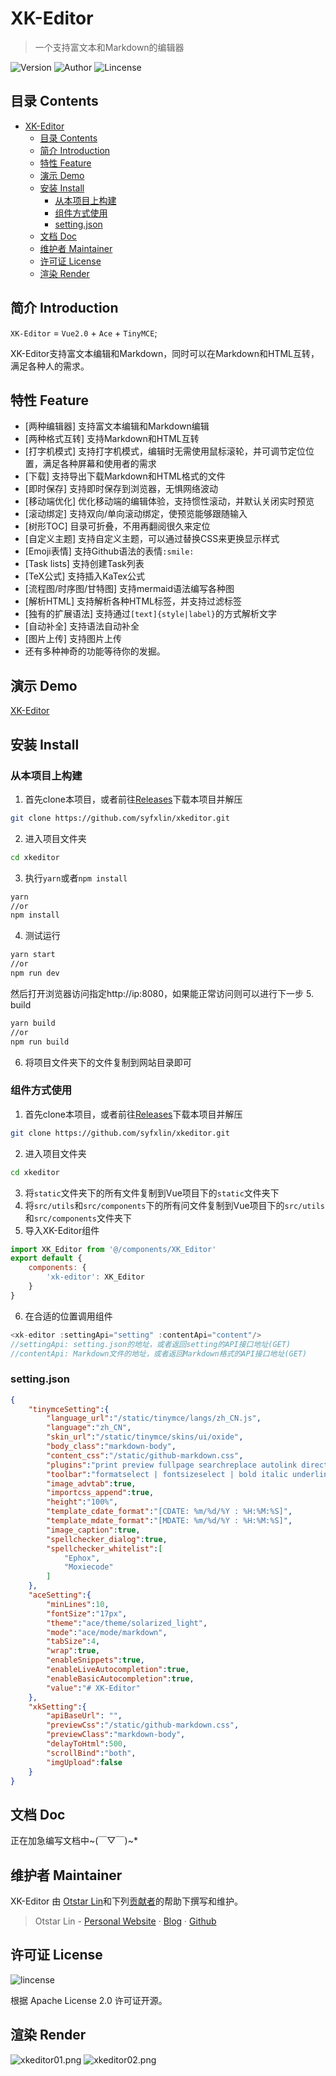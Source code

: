 # XK-Editor

> 一个支持富文本和Markdown的编辑器

![Version](https://img.shields.io/github/release/syfxlin/xkeditor.svg?label=Version&style=flat-square) ![Author](https://img.shields.io/badge/Author-Otstar%20Lin-blue.svg?style=flat-square) ![Lincense](https://img.shields.io/github/license/syfxlin/xkeditor.svg?style=flat-square)

## 目录 Contents

- [XK-Editor](#xk-editor)
  - [目录 Contents](#%E7%9B%AE%E5%BD%95-contents)
  - [简介 Introduction](#%E7%AE%80%E4%BB%8B-introduction)
  - [特性 Feature](#%E7%89%B9%E6%80%A7-feature)
  - [演示 Demo](#%E6%BC%94%E7%A4%BA-demo)
  - [安装 Install](#%E5%AE%89%E8%A3%85-install)
    - [从本项目上构建](#%E4%BB%8E%E6%9C%AC%E9%A1%B9%E7%9B%AE%E4%B8%8A%E6%9E%84%E5%BB%BA)
    - [组件方式使用](#%E7%BB%84%E4%BB%B6%E6%96%B9%E5%BC%8F%E4%BD%BF%E7%94%A8)
    - [setting.json](#settingjson)
  - [文档 Doc](#%E6%96%87%E6%A1%A3-doc)
  - [维护者 Maintainer](#%E7%BB%B4%E6%8A%A4%E8%80%85-maintainer)
  - [许可证 License](#%E8%AE%B8%E5%8F%AF%E8%AF%81-license)
  - [渲染 Render](#%E6%B8%B2%E6%9F%93-render)

## 简介 Introduction

`XK-Editor` = `Vue2.0` + `Ace` + `TinyMCE`;

XK-Editor支持富文本编辑和Markdown，同时可以在Markdown和HTML互转，满足各种人的需求。

## 特性 Feature

- [两种编辑器] 支持富文本编辑和Markdown编辑
- [两种格式互转] 支持Markdown和HTML互转
- [打字机模式] 支持打字机模式，编辑时无需使用鼠标滚轮，并可调节定位位置，满足各种屏幕和使用者的需求
- [下载] 支持导出下载Markdown和HTML格式的文件
- [即时保存] 支持即时保存到浏览器，无惧网络波动
- [移动端优化] 优化移动端的编辑体验，支持惯性滚动，并默认关闭实时预览
- [滚动绑定] 支持双向/单向滚动绑定，使预览能够跟随输入
- [树形TOC] 目录可折叠，不用再翻阅很久来定位
- [自定义主题] 支持自定义主题，可以通过替换CSS来更换显示样式
- [Emoji表情] 支持Github语法的表情`:smile:`
- [Task lists] 支持创建Task列表
- [TeX公式] 支持插入KaTex公式
- [流程图/时序图/甘特图] 支持mermaid语法编写各种图
- [解析HTML] 支持解析各种HTML标签，并支持过滤标签
- [独有的扩展语法] 支持通过`[text]{style|label}`的方式解析文字
- [自动补全] 支持语法自动补全
- [图片上传] 支持图片上传
- 还有多种神奇的功能等待你的发掘。

## 演示 Demo

[XK-Editor](https://lab.ixk.me/xkeditor)

## 安装 Install

### 从本项目上构建
1. 首先clone本项目，或者前往[Releases](https://github.com/syfxlin/xkeditor/releases)下载本项目并解压
```bash
git clone https://github.com/syfxlin/xkeditor.git
```
2. 进入项目文件夹
```bash
cd xkeditor
```
3. 执行`yarn`或者`npm install`
```bash
yarn
//or
npm install
```
4. 测试运行
```bash
yarn start
//or
npm run dev
```
然后打开浏览器访问指定http://ip:8080，如果能正常访问则可以进行下一步
5. build
```bash
yarn build
//or
npm run build
```
6. 将项目文件夹下的文件复制到网站目录即可

### 组件方式使用
1. 首先clone本项目，或者前往[Releases](https://github.com/syfxlin/xkeditor/releases)下载本项目并解压
```bash
git clone https://github.com/syfxlin/xkeditor.git
```
2. 进入项目文件夹
```bash
cd xkeditor
```
3. 将`static`文件夹下的所有文件复制到Vue项目下的`static`文件夹下
4. 将`src/utils`和`src/components`下的所有问文件复制到Vue项目下的`src/utils`和`src/components`文件夹下
5. 导入XK-Editor组件
```javascript
import XK_Editor from '@/components/XK_Editor'
export default {
    components: {
        'xk-editor': XK_Editor
    }
}
```
6. 在合适的位置调用组件
```javascript
<xk-editor :settingApi="setting" :contentApi="content"/>
//settingApi: setting.json的地址，或者返回setting的API接口地址(GET)
//contentApi: Markdown文件的地址，或者返回Markdown格式的API接口地址(GET)
```

### setting.json
```json
{
    "tinymceSetting":{
        "language_url":"/static/tinymce/langs/zh_CN.js",
        "language":"zh_CN",
        "skin_url":"/static/tinymce/skins/ui/oxide",
        "body_class":"markdown-body",
        "content_css":"/static/github-markdown.css",
        "plugins":"print preview fullpage searchreplace autolink directionality code visualblocks visualchars fullscreen image link media template codesample table charmap hr pagebreak nonbreaking anchor toc insertdatetime advlist lists wordcount imagetools textpattern",
        "toolbar":"formatselect | fontsizeselect | bold italic underline strikethrough blockquote forecolor backcolor prismjs | link image media pageembed | alignleft aligncenter alignright alignjustify | numlist bullist outdent indent | tex-$ tex-math flow seq gantt mermaid | removeformat code toMarkdownEditor | undo redo",
        "image_advtab":true,
        "importcss_append":true,
        "height":"100%",
        "template_cdate_format":"[CDATE: %m/%d/%Y : %H:%M:%S]",
        "template_mdate_format":"[MDATE: %m/%d/%Y : %H:%M:%S]",
        "image_caption":true,
        "spellchecker_dialog":true,
        "spellchecker_whitelist":[
            "Ephox",
            "Moxiecode"
        ]
    },
    "aceSetting":{
        "minLines":10,
        "fontSize":"17px",
        "theme":"ace/theme/solarized_light",
        "mode":"ace/mode/markdown",
        "tabSize":4,
        "wrap":true,
        "enableSnippets":true,
        "enableLiveAutocompletion":true,
        "enableBasicAutocompletion":true,
        "value":"# XK-Editor"
    },
    "xkSetting":{
        "apiBaseUrl": "",
        "previewCss":"/static/github-markdown.css",
        "previewClass":"markdown-body",
        "delayToHtml":500,
        "scrollBind":"both",
        "imgUpload":false
    }
}
```

## 文档 Doc

正在加急编写文档中~(￣▽￣)~*

## 维护者 Maintainer

XK-Editor 由 [Otstar Lin](https://ixk.me/)和下列[贡献者](https://github.com/syfxlin/xkeditor/graphs/contributors)的帮助下撰写和维护。

> Otstar Lin - [Personal Website](https://ixk.me/) · [Blog](https://blog.ixk.me/) · [Github](https://github.com/syfxlin)

## 许可证 License

![lincense](https://img.shields.io/github/license/syfxlin/xkeditor.svg?style=flat-square)

根据 Apache License 2.0 许可证开源。

## 渲染 Render

![xkeditor01.png](https://raw.githubusercontent.com/syfxlin/xkeditor/master/xkeditor01.png)
![xkeditor02.png](https://raw.githubusercontent.com/syfxlin/xkeditor/master/xkeditor02.png)